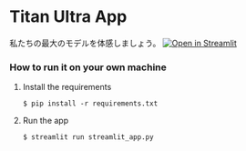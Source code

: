 # Titan Ultra App

私たちの最大のモデルを体感しましょう。
[![Open in Streamlit](https://static.streamlit.io/badges/streamlit_badge_black_white.svg)](https://chatbot-template.streamlit.app/)

### How to run it on your own machine

1. Install the requirements

   ```
   $ pip install -r requirements.txt
   ```

2. Run the app

   ```
   $ streamlit run streamlit_app.py
   ```

